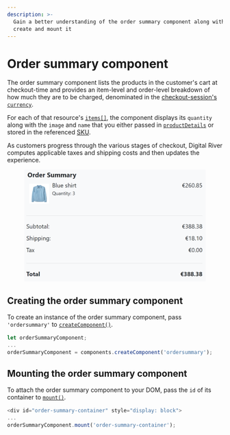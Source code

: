 ```yaml
---
description: >-
  Gain a better understanding of the order summary component along with how to
  create and mount it
---
```


# Order summary component

The order summary component lists the products in the customer's cart at checkout-time and provides an item-level and order-level breakdown of how much they are to be charged, denominated in the [checkout-session's](../../../digital-river-api-reference/checkout-sessions.md) [`currency`](../../../digital-river-api-reference/checkout-sessions.md#currency).

For each of that resource's [`items[]`](../../../digital-river-api-reference/checkout-sessions.md#product-data), the component displays its `quantity` along with the `image` and `name` that you either passed in [`productDetails`](../../../../product-management/skus.md#product-details) or stored in the referenced [SKU](../../../../product-management/skus.md#skus).  &#x20;

As customers progress through the various stages of checkout, Digital River computes applicable taxes and shipping costs and then updates the experience. &#x20;

<figure><img src="../../../../.gitbook/assets/image (123).png" alt=""><figcaption></figcaption></figure>

## Creating the order summary component

To create an instance of the order summary component, pass `'ordersummary'` to [`createComponent()`](./#createcomponent-componenttype).&#x20;

```javascript
let orderSummaryComponent;
...
orderSummaryComponent = components.createComponent('ordersummary');
```

## Mounting the order summary component

To attach the order summary component to your DOM, pass the `id` of its container to [`mount()`](./#mount-elementid).

```javascript
<div id="order-summary-container" style="display: block">
...
orderSummaryComponent.mount('order-summary-container');
```

